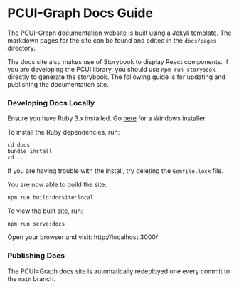 # PCUI-Graph Docs Guide

The PCUI-Graph documentation website is built using a Jekyll template. The markdown pages for the site can be found and edited in the `docs/pages` directory.

The docs site also makes use of Storybook to display React components. If you are developing the PCUI library, you should use `npm run storybook` directly to generate the storybook. The following guide is for updating and publishing the documentation site.

### Developing Docs Locally

Ensure you have Ruby 3.x installed. Go [here](https://rubyinstaller.org/downloads/) for a Windows installer.

To install the Ruby dependencies, run:

    cd docs
    bundle install
    cd ..

If you are having trouble with the install, try deleting the `Gemfile.lock` file.

You are now able to build the site:

    npm run build:docsite:local

To view the built site, run:

    npm run serve:docs

Open your browser and visit: http://localhost:3000/

### Publishing Docs

The PCUI=Graph docs site is automatically redeployed one every commit to the `main` branch.

